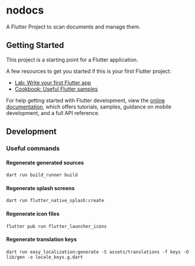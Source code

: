 # nodocs

A Flutter Project to scan documents and manage them.

## Getting Started

This project is a starting point for a Flutter application.

A few resources to get you started if this is your first Flutter project:

- [Lab: Write your first Flutter app](https://docs.flutter.dev/get-started/codelab)
- [Cookbook: Useful Flutter samples](https://docs.flutter.dev/cookbook)

For help getting started with Flutter development, view the
[online documentation](https://docs.flutter.dev/), which offers tutorials,
samples, guidance on mobile development, and a full API reference.


## Development

### Useful commands

#### Regenerate generated sources

```
dart run build_runner build
```

#### Regenerate splash screens
```
dart run flutter_native_splash:create
```

#### Regenerate icon files
```
flutter pub run flutter_launcher_icons
```

#### Regenerate translation keys
```
dart run easy_localization:generate -S assets/translations -f keys -O lib/gen -o locale_keys.g.dart
```